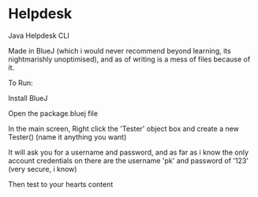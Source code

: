 # Helpdesk
Java Helpdesk CLI 

Made in BlueJ (which i would never recommend beyond learning, its nightmarishly unoptimised), and as of writing is a mess of files because of it.

To Run:  

Install BlueJ  

Open the package.bluej file  

In the main screen, Right click the 'Tester' object box and create a new Tester() (name it anything you want)  

It will ask you for a username and password, and as far as i know the only account credentials on there are the username 'pk' and password of '123' (very secure, i know)  

Then test to your hearts content  

